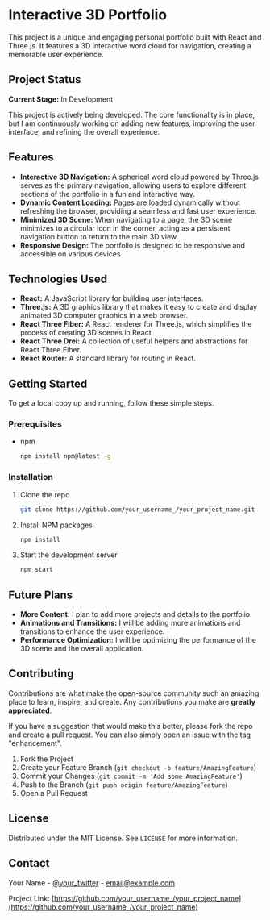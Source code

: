 # Interactive 3D Portfolio

This project is a unique and engaging personal portfolio built with React and Three.js. It features a 3D interactive word cloud for navigation, creating a memorable user experience.

## Project Status

**Current Stage:** In Development

This project is actively being developed. The core functionality is in place, but I am continuously working on adding new features, improving the user interface, and refining the overall experience.

## Features

- **Interactive 3D Navigation:** A spherical word cloud powered by Three.js serves as the primary navigation, allowing users to explore different sections of the portfolio in a fun and interactive way.
- **Dynamic Content Loading:** Pages are loaded dynamically without refreshing the browser, providing a seamless and fast user experience.
- **Minimized 3D Scene:** When navigating to a page, the 3D scene minimizes to a circular icon in the corner, acting as a persistent navigation button to return to the main 3D view.
- **Responsive Design:** The portfolio is designed to be responsive and accessible on various devices.

## Technologies Used

- **React:** A JavaScript library for building user interfaces.
- **Three.js:** A 3D graphics library that makes it easy to create and display animated 3D computer graphics in a web browser.
- **React Three Fiber:** A React renderer for Three.js, which simplifies the process of creating 3D scenes in React.
- **React Three Drei:** A collection of useful helpers and abstractions for React Three Fiber.
- **React Router:** A standard library for routing in React.

## Getting Started

To get a local copy up and running, follow these simple steps.

### Prerequisites

- npm
  ```sh
  npm install npm@latest -g
  ```

### Installation

1. Clone the repo
   ```sh
   git clone https://github.com/your_username_/your_project_name.git
   ```
2. Install NPM packages
   ```sh
   npm install
   ```
3. Start the development server
   ```sh
   npm start
   ```

## Future Plans

- **More Content:** I plan to add more projects and details to the portfolio.
- **Animations and Transitions:** I will be adding more animations and transitions to enhance the user experience.
- **Performance Optimization:** I will be optimizing the performance of the 3D scene and the overall application.

## Contributing

Contributions are what make the open-source community such an amazing place to learn, inspire, and create. Any contributions you make are **greatly appreciated**.

If you have a suggestion that would make this better, please fork the repo and create a pull request. You can also simply open an issue with the tag "enhancement".

1. Fork the Project
2. Create your Feature Branch (`git checkout -b feature/AmazingFeature`)
3. Commit your Changes (`git commit -m 'Add some AmazingFeature'`)
4. Push to the Branch (`git push origin feature/AmazingFeature`)
5. Open a Pull Request

## License

Distributed under the MIT License. See `LICENSE` for more information.

## Contact

Your Name - [@your_twitter](https://twitter.com/your_twitter) - email@example.com

Project Link: [https://github.com/your_username_/your_project_name](https://github.com/your_username_/your_project_name)